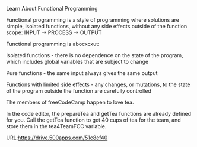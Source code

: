 Learn About Functional Programming

Functional programming is a style of programming where solutions are simple, isolated functions, without any side effects outside of the function scope: INPUT -> PROCESS -> OUTPUT

Functional programming is abocxcxut:

Isolated functions - there is no dependence on the state of the program, which includes global variables that are subject to change

Pure functions - the same input always gives the same output

Functions with limited side effects - any changes, or mutations, to the state of the program outside the function are carefully controlled

The members of freeCodeCamp happen to love tea.

In the code editor, the prepareTea and getTea functions are already defined for you. Call the getTea function to get 40 cups of tea for the team, and store them in the tea4TeamFCC variable.

URL:https://drive.500apps.com/51c8ef40